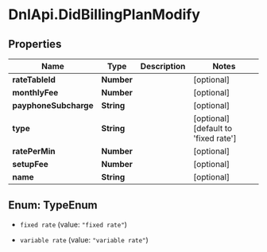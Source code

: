 # DnlApi.DidBillingPlanModify

## Properties
Name | Type | Description | Notes
------------ | ------------- | ------------- | -------------
**rateTableId** | **Number** |  | [optional] 
**monthlyFee** | **Number** |  | [optional] 
**payphoneSubcharge** | **String** |  | [optional] 
**type** | **String** |  | [optional] [default to &#39;fixed rate&#39;]
**ratePerMin** | **Number** |  | [optional] 
**setupFee** | **Number** |  | [optional] 
**name** | **String** |  | [optional] 


<a name="TypeEnum"></a>
## Enum: TypeEnum


* `fixed rate` (value: `"fixed rate"`)

* `variable rate` (value: `"variable rate"`)




